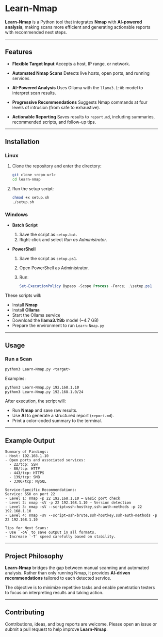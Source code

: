 # Learn-Nmap

**Learn-Nmap** is a Python tool that integrates **Nmap** with **AI-powered analysis**, making scans more efficient and generating actionable reports with recommended next steps.

---

## Features

* **Flexible Target Input**
  Accepts a host, IP range, or network.

* **Automated Nmap Scans**
  Detects live hosts, open ports, and running services.

* **AI-Powered Analysis**
  Uses Ollama with the `llama3.1:8b` model to interpret scan results.

* **Progressive Recommendations**
  Suggests Nmap commands at four levels of intrusion (from safe to exhaustive).

* **Actionable Reporting**
  Saves results to `report.md`, including summaries, recommended scripts, and follow-up tips.

---

## Installation

### Linux

1. Clone the repository and enter the directory:

   ```bash
   git clone <repo-url>
   cd learn-nmap
   ```
2. Run the setup script:

   ```bash
   chmod +x setup.sh
   ./setup.sh
   ```

### Windows

* **Batch Script**

  1. Save the script as `setup.bat`.
  2. Right-click and select *Run as Administrator*.

* **PowerShell**

  1. Save the script as `setup.ps1`.
  2. Open PowerShell as Administrator.
  3. Run:

     ```powershell
     Set-ExecutionPolicy Bypass -Scope Process -Force; .\setup.ps1
     ```

These scripts will:

* Install **Nmap**
* Install **Ollama**
* Start the Ollama service
* Download the **llama3.1:8b** model (\~4.7 GB)
* Prepare the environment to run `Learn-Nmap.py`

---

## Usage

### Run a Scan

```bash
python3 Learn-Nmap.py <target>
```

Examples:

```bash
python3 Learn-Nmap.py 192.168.1.10
python3 Learn-Nmap.py 192.168.1.0/24
```

After execution, the script will:

* Run **Nmap** and save raw results.
* Use **AI** to generate a structured report (`report.md`).
* Print a color-coded summary to the terminal.

---

## Example Output

```
Summary of Findings:
- Host: 192.168.1.10
- Open ports and associated services:
  - 22/tcp: SSH
  - 80/tcp: HTTP
  - 443/tcp: HTTPS
  - 139/tcp: SMB
  - 3306/tcp: MySQL

Service-Specific Recommendations:
Service: SSH on port 22
- Level 1: nmap -p 22 192.168.1.10 — Basic port check
- Level 2: nmap -sV -p 22 192.168.1.10 — Version detection
- Level 3: nmap -sV --script=ssh-hostkey,ssh-auth-methods -p 22 192.168.1.10
- Level 4: nmap -sV --script=ssh-brute,ssh-hostkey,ssh-auth-methods -p 22 192.168.1.10

Tips for Next Scans:
- Use `-oA` to save output in all formats.
- Increase `-T` speed carefully based on stability.
```

---

## Project Philosophy

**Learn-Nmap** bridges the gap between manual scanning and automated analysis.
Rather than only running Nmap, it provides **AI-driven recommendations** tailored to each detected service.

The objective is to minimize repetitive tasks and enable penetration testers to focus on interpreting results and taking action.

---

## Contributing

Contributions, ideas, and bug reports are welcome.
Please open an issue or submit a pull request to help improve **Learn-Nmap**.

